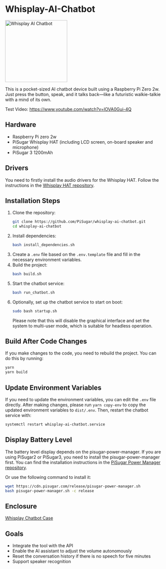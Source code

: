 # Whisplay-AI-Chatbot

<img src="https://docs.pisugar.com/img/whisplay_logo@4x-8.png" alt="Whisplay AI Chatbot" width="200" />

This is a pocket-sized AI chatbot device built using a Raspberry Pi Zero 2w. Just press the button, speak, and it talks back—like a futuristic walkie-talkie with a mind of its own.

Test Video:
https://www.youtube.com/watch?v=lOVA0Gui-4Q

## Hardware

- Raspberry Pi zero 2w
- PiSugar Whisplay HAT (including LCD screen, on-board speaker and microphone)
- PiSugar 3 1200mAh

## Drivers

You need to firstly install the audio drivers for the Whisplay HAT. Follow the instructions in the [Whisplay HAT repository](https://github.com/PiSugar/whisplay).

## Installation Steps

1. Clone the repository:
   ```bash
   git clone https://github.com/PiSugar/whisplay-ai-chatbot.git
   cd whisplay-ai-chatbot
   ```
2. Install dependencies:
   ```bash
   bash install_dependencies.sh
   ```
3. Create a `.env` file based on the `.env.template` file and fill in the necessary environment variables.
4. Build the project:
   ```bash
   bash build.sh
   ```
5. Start the chatbot service:
   ```bash
   bash run_chatbot.sh
   ```
6. Optionally, set up the chatbot service to start on boot:
   ```bash
   sudo bash startup.sh
   ```
   Please note that this will disable the graphical interface and set the system to multi-user mode, which is suitable for headless operation.

## Build After Code Changes

If you make changes to the code, you need to rebuild the project. You can do this by running:

```bash
yarn
yarn build
```

## Update Environment Variables

If you need to update the environment variables, you can edit the `.env` file directly. After making changes, please run `yarn copy-env` to copy the updated environment variables to `dist/.env`. Then, restart the chatbot service with:

```bash
systemctl restart whisplay-ai-chatbot.service
```

## Display Battery Level

The battery level display depends on the pisugar-power-manager. If you are using PiSugar2 or PiSugar3, you need to install the pisugar-power-manager first. You can find the installation instructions in the [PiSugar Power Manager repository](https://github.com/PiSugar/pisugar-power-manager-rs).

Or use the following command to install it:

```bash
wget https://cdn.pisugar.com/release/pisugar-power-manager.sh
bash pisugar-power-manager.sh -c release
```

## Enclosure

[Whisplay Chatbot Case](https://github.com/PiSugar/suit-cases/tree/main/pisugar3-whisplay-chatbot)

## Goals

- Integrate the tool with the API
- Enable the AI assistant to adjust the volume autonomously
- Reset the conversation history if there is no speech for five minutes
- Support speaker recognition
